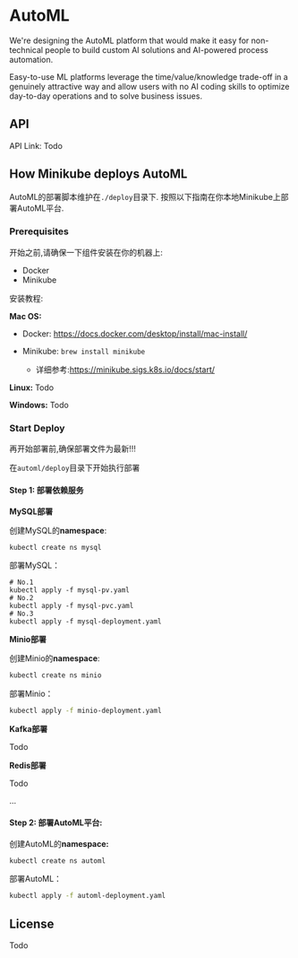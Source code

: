 # AutoML

We're designing the AutoML platform that would make it easy for non-technical people to build custom AI solutions and
AI-powered process automation.

Easy-to-use ML platforms leverage the time/value/knowledge trade-off in a genuinely attractive way and allow users with
no AI coding skills to optimize day-to-day operations and to solve business issues.

## API

API Link: Todo

## How Minikube deploys AutoML

AutoML的部署脚本维护在``./deploy``目录下.
按照以下指南在你本地Minikube上部署AutoML平台.

### Prerequisites

开始之前,请确保一下组件安装在你的机器上:

- Docker
- Minikube

安装教程:

**Mac OS:**

- Docker: https://docs.docker.com/desktop/install/mac-install/

- Minikube: ``brew install minikube``
  - 详细参考:https://minikube.sigs.k8s.io/docs/start/

**Linux:** Todo

**Windows:** Todo

### Start Deploy

再开始部署前,确保部署文件为最新!!!

在``automl/deploy``目录下开始执行部署

#### Step 1: 部署依赖服务

**MySQL部署**

创建MySQL的**namespace**:

```
kubectl create ns mysql
```

部署MySQL：

```
# No.1
kubectl apply -f mysql-pv.yaml
# No.2
kubectl apply -f mysql-pvc.yaml
# No.3
kubectl apply -f mysql-deployment.yaml
```

**Minio部署**

创建Minio的**namespace**:

```bash
kubectl create ns minio
```

部署Minio：

```bash
kubectl apply -f minio-deployment.yaml
```

**Kafka部署**

Todo

**Redis部署**

Todo

...

#### Step 2: 部署AutoML平台:

创建AutoML的**namespace:**

```
kubectl create ns automl
```

部署AutoML：

```bash
kubectl apply -f automl-deployment.yaml
```

## License

Todo
